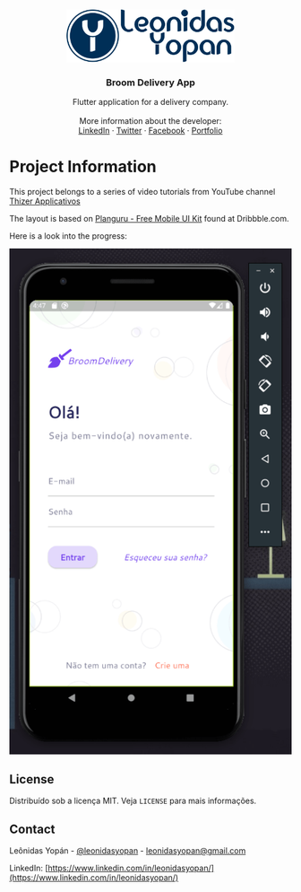 <!-- PROJECT LOGO -->
<br />
<p align="center">
  <a href="https://leonidasyopan.com/">
    <img src="https://raw.githubusercontent.com/leonidasyopan/yopan-journal-frontend/master/src/assets/logo-leonidas-yopan-480x150.png" alt="Logo Leonidas Yopan" width="300" height="94">
  </a>

  <h3 align="center">Broom Delivery App</h3>

  <p align="center">
    Flutter application for a delivery company.
    <br />
    <br />
    More information about the developer:
    <br />
    <a href="https://www.linkedin.com/in/leonidasyopan/" target="_blank">LinkedIn</a>
    ·
    <a href="https://twitter.com/leonidasyopan" target="_blank">Twitter</a>
    ·
    <a href="https://www.facebook.com/leonidasyopan" target="_blank">Facebook</a>
    ·
    <a href="https://leonidasyopan.com/" target="_blank">Portfolio</a>
  </p>
</p>

# Project Information

This project belongs to a series of video tutorials from YouTube channel <a href="https://www.youtube.com/c/ThizerAplicativos" target="_blank">Thizer Applicativos</a>

The layout is based on <a href="https://dribbble.com/shots/4133796--Planguru-Free-Mobile-UI-Kit-sketch" target="_blank">Planguru - Free Mobile UI Kit</a> found at Dribbble.com.

Here is a look into the progress:

<img src="https://raw.githubusercontent.com/leonidasyopan/flutter-delivery-app/master/assets/img/progress-prints/login-page.png" alt="BroomDelivery Login Page">

<!-- LICENSE -->

## License

Distribuído sob a licença MIT. Veja `LICENSE` para mais informações.

<!-- CONTACT -->

## Contact

Leônidas Yopán - [@leonidasyopan](https://twitter.com/leonidasyopan) - leonidasyopan@gmail.com

LinkedIn: [https://www.linkedin.com/in/leonidasyopan/](https://www.linkedin.com/in/leonidasyopan/)
